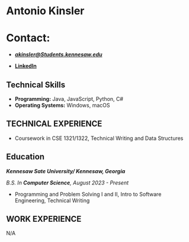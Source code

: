 # Antonio Kinsler

# Contact:
- _**akinsler@Students.kennesaw.edu**_


- **[LinkedIn](https://www.linkedin.com/in/antonio-kinsler-a88427237/)**


## Technical Skills

- **Programming:** Java, JavaScript, Python, C#
- **Operating Systems:** Windows, macOS

## TECHNICAL EXPERIENCE

- Coursework in CSE 1321/1322, Technical Writing and Data Structures

## Education

_**Kennesaw Sate University/ Kennesaw, Georgia**_

_B.S. In **Computer Science**, August 2023 - Present_

- Programming and Problem Solving I and II, Intro to Software Engineering, Technical Writing

## WORK EXPERIENCE

N/A
